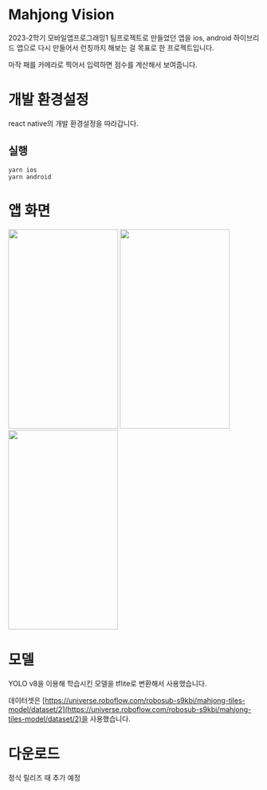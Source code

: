 # Mahjong Vision

2023-2학기 모바일앱프로그래밍1 팀프로젝트로 만들었던 앱을 ios, android 하이브리드 앱으로 다시 만들어서 런칭까지 해보는 걸 목표로 한 프로젝트입니다.

마작 패를 카메라로 찍어서 입력하면 점수를 계산해서 보여줍니다.

# 개발 환경설정

react native의 개발 환경설정을 따라갑니다.

## 실행

```
yarn ios
yarn android
```

# 앱 화면

<img src="https://github.com/user-attachments/assets/541f6b84-cf9e-4ade-8b45-70a611c199477" width=220 height=400/>
<img src="https://github.com/user-attachments/assets/1dca9702-05bc-4099-800a-7e397f7280c2" width=220 height=400/>
<img src="https://github.com/user-attachments/assets/145e32e7-0ed9-47e5-b330-ac68d22b3067" width=220 height=400/>

# 모델

YOLO v8을 이용해 학습시킨 모델을 tflite로 변환해서 사용했습니다.

데이터셋은 [https://universe.roboflow.com/robosub-s9kbi/mahjong-tiles-model/dataset/2](https://universe.roboflow.com/robosub-s9kbi/mahjong-tiles-model/dataset/2)을 사용했습니다.

# 다운로드

정식 릴리즈 때 추가 예정
